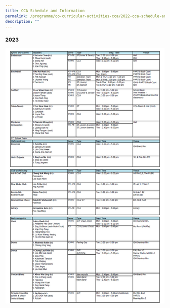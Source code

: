 ```yaml
---
title: CCA Schedule and Information
permalink: /programme/co-curricular-activities-cca/2022-cca-schedule-and-information-tentative/
description: ""
---
```

### **2023**

![](/images/ccav6.jpg)